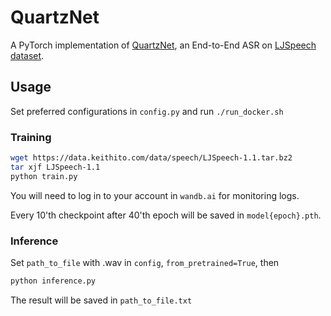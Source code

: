# QuartzNet
A PyTorch implementation of [QuartzNet](https://arxiv.org/pdf/1910.10261.pdf), an End-to-End ASR on [LJSpeech dataset](https://keithito.com/LJ-Speech-Dataset/).

## Usage
Set preferred configurations in ```config.py``` and run ```./run_docker.sh```


### Training
```bash
wget https://data.keithito.com/data/speech/LJSpeech-1.1.tar.bz2
tar xjf LJSpeech-1.1
python train.py
```
You will need to log in to your account in ```wandb.ai``` for monitoring logs.

Every 10'th checkpoint after 40'th epoch will be saved in ```model{epoch}.pth```.

### Inference

Set ```path_to_file``` with .wav in ```config```,  ```from_pretrained=True```, then

```bash
python inference.py
```
The result will be saved in ```path_to_file.txt```
